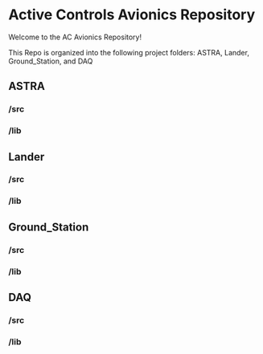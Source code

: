# Active Controls Avionics Repository

Welcome to the AC Avionics Repository!

This Repo is organized into the following project folders:
ASTRA, Lander, Ground_Station, and DAQ

## ASTRA

### /src
### /lib

## Lander

### /src
### /lib

## Ground_Station

### /src
### /lib

## DAQ

### /src
### /lib





